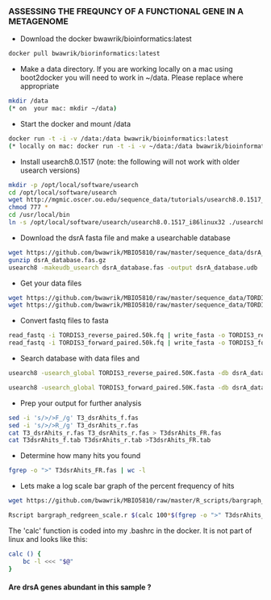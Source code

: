 ### ASSESSING THE FREQUNCY OF A FUNCTIONAL GENE IN A METAGENOME

- Download the docker bwawrik/bioinformatics:latest

```sh
docker pull bwawrik/biorinformatics:latest
```

- Make a data directory. If you are working locally on a mac using boot2docker you will need to work in ~/data. Please replace where appropriate

```sh
mkdir /data
(* on  your mac: mkdir ~/data)
```

- Start the docker and mount /data

```sh
docker run -t -i -v /data:/data bwawrik/bioinformatics:latest
(* locally on mac: docker run -t -i -v ~/data:/data bwawrik/bioinformatics:latest)
```

- Install usearch8.0.1517 (note: the following will not work with older usearch versions)

```sh
mkdir -p /opt/local/software/usearch
cd /opt/local/software/usearch
wget http://mgmic.oscer.ou.edu/sequence_data/tutorials/usearch8.0.1517_i86linux32 
chmod 777 *
cd /usr/local/bin
ln -s /opt/local/software/usearch/usearch8.0.1517_i86linux32 ./usearch8
```

- Download the dsrA fasta file and make a usearchable database

```sh
wget https://github.com/bwawrik/MBIO5810/raw/master/sequence_data/dsrA_database.fas.gz
gunzip dsrA_database.fas.gz
usearch8 -makeudb_usearch dsrA_database.fas -output dsrA_database.udb
```

- Get your data files

```sh
wget https://github.com/bwawrik/MBIO5810/raw/master/sequence_data/TORDIS3_forward_paired.50k.fq.gz
wget https://github.com/bwawrik/MBIO5810/raw/master/sequence_data/TORDIS3_reverse_paired.50k.fq.gz
```

- Convert fastq files to fasta

```sh
read_fastq -i TORDIS3_reverse_paired.50k.fq | write_fasta -o TORDIS3_reverse_paired.50K.fasta -x
read_fastq -i TORDIS3_forward_paired.50k.fq | write_fasta -o TORDIS3_forward_paired.50K.fasta -x
```

- Search database with data files and

```sh
usearch8 -usearch_global TORDIS3_reverse_paired.50K.fasta -db dsrA_database.udb -id 0.7 -strand both -mincols 50 -maxhits 1 -qsegout T3_dsrAhits_r.fas -blast6out T3dsrAhits_r.tab

usearch8 -usearch_global TORDIS3_forward_paired.50K.fasta -db dsrA_database.udb -id 0.7 -strand both -mincols 50 -maxhits 1 -qsegout T3_dsrAhits_f.fas -blast6out T3dsrAhits_f.tab
```

- Prep your output for further analysis

```sh
sed -i 's/>/>F_/g' T3_dsrAhits_f.fas
sed -i 's/>/>R_/g' T3_dsrAhits_r.fas
cat T3_dsrAhits_r.fas T3_dsrAhits_r.fas > T3dsrAhits_FR.fas
cat T3dsrAhits_f.tab T3dsrAhits_r.tab >T3dsrAhits_FR.tab
```

- Determine how many hits you found

```sh
fgrep -o ">" T3dsrAhits_FR.fas | wc -l
```

- Lets make a log scale bar graph of the percent frequency of hits

```sh
wget https://github.com/bwawrik/MBIO5810/raw/master/R_scripts/bargraph_redgreen_scale.r

Rscript bargraph_redgreen_scale.r $(calc 100*$(fgrep -o ">" T3dsrAhits_FR.fas | wc -l)/$(fgrep -o "+" TORDIS3_reverse_paired.50k.fq | wc -l)*2) out.png
```

The 'calc' function is coded into my .bashrc in the docker. It is not part of linux and looks like this:
```sh
calc () {
    bc -l <<< "$@"
}
```

#### Are drsA genes abundant in this sample ? 
